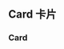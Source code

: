 ## Card 卡片

### Card

<div style="display:flex">
<demo2/>
<demo/>
<demo1/>
</div>
<script setup>
    import demo from './demo.vue'
    import demo1 from './demo1.vue'
    import demo2 from './demo2.vue'
</script>
